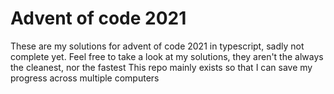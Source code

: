 # Advent of code 2021
These are my solutions for advent of code 2021 in typescript, sadly not complete yet.
Feel free to take a look at my solutions, they aren't the always the cleanest, nor the fastest
This repo mainly exists so that I can save my progress across multiple computers
